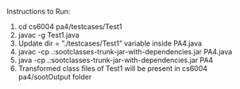 Instructions to Run:
1. cd cs6004 pa4/testcases/Test1
2. javac -g Test1.java
3. Update dir = ”./testcases/Test1” variable inside PA4.java
4. javac -cp .:sootclasses-trunk-jar-with-dependencies.jar PA4.java
5. java -cp .:sootclasses-trunk-jar-with-dependencies.jar PA4
6. Transformed class files of Test1 will be present in cs6004 pa4/sootOutput folder
